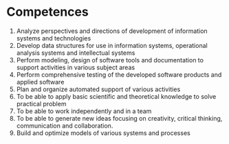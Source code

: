 # Competences
1. Analyze perspectives and directions of development of information systems and technologies
2. Develop data structures for use in information systems, operational analysis systems and intellectual systems
3. Perform modeling, design of software tools and documentation to support activities in various subject areas
4. Perform comprehensive testing of the developed software products and applied software
5. Plan and organize automated support of various activities
6. To be able to apply basic scientific and theoretical knowledge to solve practical problem
7. To be able to work independently and in a team
8. To be able to generate new ideas focusing on creativity, critical thinking, communication and collaboration.
9. Build and optimize models of various systems and processes
